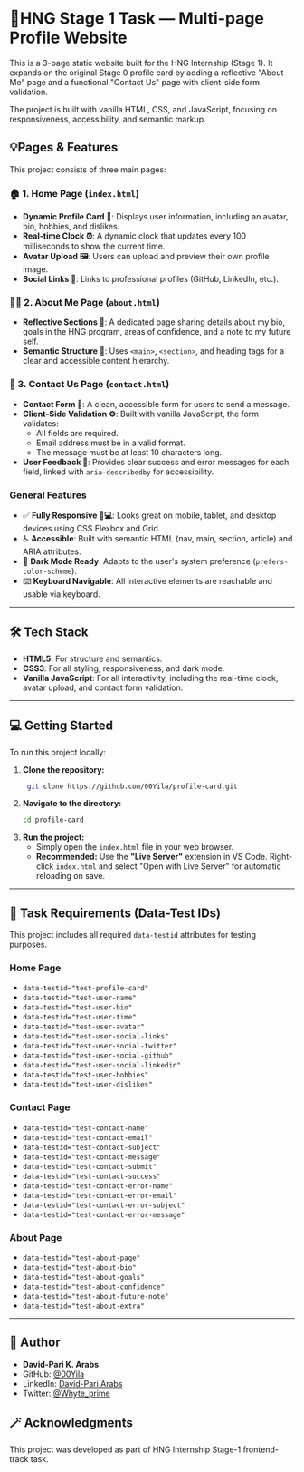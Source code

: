 # 🌟HNG Stage 1 Task — Multi-page Profile Website

This is a 3-page static website built for the HNG Internship (Stage 1). It expands on the original Stage 0 profile card by adding a reflective "About Me" page and a functional "Contact Us" page with client-side form validation.

The project is built with vanilla HTML, CSS, and JavaScript, focusing on responsiveness, accessibility, and semantic markup.

## 💡Pages & Features 

This project consists of three main pages:

### 🏠 1. Home Page (`index.html`) 
* **Dynamic Profile Card 📇**: Displays user information, including an avatar, bio, hobbies, and dislikes.
* **Real-time Clock ⏰**: A dynamic clock that updates every 100 milliseconds to show the current time.
* **Avatar Upload 🖼️**: Users can upload and preview their own profile image.
* **Social Links 🔗**: Links to professional profiles (GitHub, LinkedIn, etc.).

### 🧑‍💻 2. About Me Page (`about.html`) 
* **Reflective Sections 🧠**: A dedicated page sharing details about my bio, goals in the HNG program, areas of confidence, and a note to my future self.
* **Semantic Structure 🧱**: Uses `<main>`, `<section>`, and heading tags for a clear and accessible content hierarchy.

### 📨 3. Contact Us Page (`contact.html`)
* **Contact Form 📝**: A clean, accessible form for users to send a message.
* **Client-Side Validation ⚙️**: Built with vanilla JavaScript, the form validates:
    * All fields are required.
    * Email address must be in a valid format.
    * The message must be at least 10 characters long.
* **User Feedback 📣**: Provides clear success and error messages for each field, linked with `aria-describedby` for accessibility.

### General Features
* ✅ **Fully Responsive 📱💻**: Looks great on mobile, tablet, and desktop devices using CSS Flexbox and Grid.
* ♿ **Accessible**: Built with semantic HTML (nav, main, section, article) and ARIA attributes.
* 🌙 **Dark Mode Ready**: Adapts to the user's system preference (`prefers-color-scheme`).
* ⌨️ **Keyboard Navigable**: All interactive elements are reachable and usable via keyboard.

---

## 🛠️ Tech Stack

* **HTML5**: For structure and semantics.
* **CSS3**: For all styling, responsiveness, and dark mode.
* **Vanilla JavaScript**: For all interactivity, including the real-time clock, avatar upload, and contact form validation.

---

## 💻 Getting Started

To run this project locally:

1.  **Clone the repository:**
    ```bash
     git clone https://github.com/00Yila/profile-card.git
    ```
2.  **Navigate to the directory:**
    ```bash
    cd profile-card
    ```
3.  **Run the project:**
    * Simply open the `index.html` file in your web browser.
    * **Recommended:** Use the **"Live Server"** extension in VS Code. Right-click `index.html` and select "Open with Live Server" for automatic reloading on save.

---

## 🧩 Task Requirements (Data-Test IDs)

This project includes all required `data-testid` attributes for testing purposes.

### Home Page
* `data-testid="test-profile-card"`
* `data-testid="test-user-name"`
* `data-testid="test-user-bio"`
* `data-testid="test-user-time"`
* `data-testid="test-user-avatar"`
* `data-testid="test-user-social-links"`
* `data-testid="test-user-social-twitter"`
* `data-testid="test-user-social-github"`
* `data-testid="test-user-social-linkedin"`
* `data-testid="test-user-hobbies"`
* `data-testid="test-user-dislikes"`

### Contact Page
* `data-testid="test-contact-name"`
* `data-testid="test-contact-email"`
* `data-testid="test-contact-subject"`
* `data-testid="test-contact-message"`
* `data-testid="test-contact-submit"`
* `data-testid="test-contact-success"`
* `data-testid="test-contact-error-name"`
* `data-testid="test-contact-error-email"`
* `data-testid="test-contact-error-subject"`
* `data-testid="test-contact-error-message"`

### About Page
* `data-testid="test-about-page"`
* `data-testid="test-about-bio"`
* `data-testid="test-about-goals"`
* `data-testid="test-about-confidence"`
* `data-testid="test-about-future-note"`
* `data-testid="test-about-extra"`

---

## 👤 Author

* **David-Pari K. Arabs**
* GitHub: [@00Yila](https://github.com/00Yila)
* LinkedIn: [David-Pari Arabs](https://www.linkedin.com/in/david-pari-arabs)
* Twitter: [@Whyte_prime](https://x.com/Whyte_prime)

## 🪄 Acknowledgments

This project was developed as part of HNG Internship Stage-1 frontend-track task.